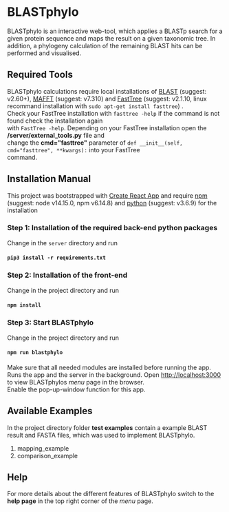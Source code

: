 # BLASTphylo

BLASTphylo is an interactive web-tool, which applies a BLASTp search for a given protein sequence and maps the result on a given taxonomic tree. In addition, a phylogeny calculation of the remaining BLAST hits can be performed and visualised.


## Required Tools

BLASTphylo calculations require local installations of [BLAST](https://www.ncbi.nlm.nih.gov/books/NBK279690/) (suggest: v2.60+), [MAFFT](https://mafft.cbrc.jp/alignment/software/index.html) (suggest: v7.310) and [FastTree](http://www.microbesonline.org/fasttree/) (suggest: v2.1.10, linux recommand installation with `sudo apt-get install fasttree`) . <br>
Check your FastTree installation with `fasttree -help` if the command is not found check the installation again <br>
with `FastTree -help`. Depending on your FastTree installation open the **/server/external_tools.py** file and <br>
change the **cmd="fasttree"** parameter of `def __init__(self, cmd="fasttree", **kwargs):` into your FastTree <br>
command. 


## Installation Manual

This project was bootstrapped with [Create React App](https://github.com/facebook/create-react-app) and require [npm](https://www.npmjs.com/get-npm) (suggest: node v14.15.0, npm v6.14.8) and [python](https://www.python.org/) (suggest: v3.6.9) for the installation

### Step 1: Installation of the required back-end python packages

Change in the `server` directory and run 
#### `pip3 install -r requirements.txt`  


### Step 2: Installation of the front-end

Change in the project directory and run 
#### `npm install` 

### Step 3: Start BLASTphylo

Change in the project directory and run
#### `npm run blastphylo`
Make sure that all needed modules are installed before running the app.
Runs the app and the server in the background.
Open [http://localhost:3000](http://localhost:3000) to view BLASTphylos 
*menu* page in the browser. <br>
Enable the pop-up-window function for this app. 

## Available Examples

In the project directory folder **test examples** contain a example BLAST
result and FASTA files, which was used to implement BLASTphylo. <br>

1. mapping_example <br>
2. comparison_example <br>



## Help
For more details about the different features of BLASTphylo switch
to the **help page** in the top right corner of the *menu* page.
